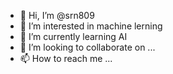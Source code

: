 - 👋 Hi, I’m @srn809
- 👀 I’m interested in machine lerning
- 🌱 I’m currently learning AI
- 💞️ I’m looking to collaborate on ...
- 📫 How to reach me ...

<!---
srn809/srn809 is a ✨ special ✨ repository because its `README.md` (this file) appears on your GitHub profile.
You can click the Preview link to take a look at your changes.
--->
